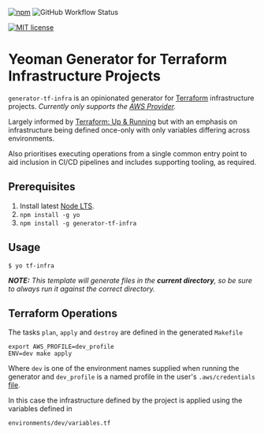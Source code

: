 [![npm](https://img.shields.io/npm/v/generator-tf-infra)](https://www.npmjs.com/package/generator-tf-infra)
![GitHub Workflow Status](https://img.shields.io/github/workflow/status/shladdergoo/generator-tf-infra/Node%20CICD)

[![MIT license](http://img.shields.io/badge/license-MIT-brightgreen.svg)](http://opensource.org/licenses/MIT)

# Yeoman Generator for Terraform Infrastructure Projects

`generator-tf-infra` is an opinionated generator for [Terraform](https://www.terraform.io/) infrastructure projects. *Currently only supports the [AWS Provider](https://registry.terraform.io/providers/hashicorp/aws/latest/docs).*

Largely informed by [Terraform: Up & Running](https://www.terraformupandrunning.com/) but with an emphasis on 
infrastructure being defined once-only with only variables differing across environments.

Also prioritises executing operations from a single common entry point to aid inclusion in CI/CD pipelines and includes supporting tooling, as required.

## Prerequisites
1. Install latest [Node LTS](https://nodejs.org).
2. `npm install -g yo`
3. `npm install -g generator-tf-infra`

## Usage
```
$ yo tf-infra
```

***NOTE:** This template will generate files in the **current directory**, so be sure to always run it against the correct directory.*

## Terraform Operations
The tasks `plan`, `apply` and `destroy` are defined in the generated `Makefile`
```
export AWS_PROFILE=dev_profile
ENV=dev make apply
```
Where `dev` is one of the environment names supplied when running the generator and `dev_profile` is a named profile in the user's `.aws/credentials` [file](https://docs.aws.amazon.com/cli/latest/userguide/cli-configure-files.html).

In this case the infrastructure defined by the project is applied using the variables defined in
```
environments/dev/variables.tf
```
